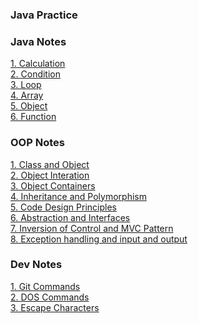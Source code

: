 ### Java Practice

### Java Notes
[1. Calculation](./Notes-Java/1.%20Calculation.md)<br>
[2. Condition](./Notes-Java/2.%20Condition.md)<br>
[3. Loop](./Notes-Java/3.%20Loop.md)<br>
[4. Array](./Notes-Java/4.%20Array.md)<br>
[5. Object](./Notes-Java/5.%20Object.md)<br>
[6. Function](./Notes-Java/6.%20Function.md)<br>

### OOP Notes
[1. Class and Object](./Notes-OOP/1.%20Class%20and%20Object.md)<br>
[2. Object Interation](./Notes-OOP/2.%20Object%20Interaction.md)<br>
[3. Object Containers](./Notes-OOP/3.%20Object%20Containers.md)<br>
[4. Inheritance and Polymorphism](./Notes-OOP/4.%20Inheritance%20and%20Polymorphism.md)<br>
[5. Code Design Principles](./Notes-OOP/5.%20Code%20Design%20Principles.md)<br>
[6. Abstraction and Interfaces](./Notes-OOP/6.%20Abstraction%20and%20Interfaces.md)<br>
[7. Inversion of Control and MVC Pattern](./Notes-OOP/7.%20Inversion%20of%20Control%20and%20MVC%20Pattern.md)<br>
[8. Exception handling and input and output](./Notes-OOP/8.%20Exceptions.md)<br>

### Dev Notes
[1. Git Commands](./Notes-Dev/1.%20Git-Commands.md)<br>
[2. DOS Commands](./Notes-Dev/2.%20DOS%20Commands.md)<br>
[3. Escape Characters](./Notes-Dev/3.%20Escape%20Characters.md)<br>